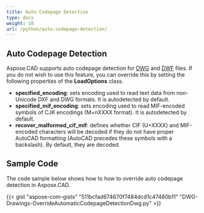 ```yaml
---
title: Auto Codepage Detection
type: docs
weight: 10
url: /python/auto-codepage-detection/
---
```


## **Auto Codepage Detection**

Aspose.CAD supports auto codepage detection for [DWG](https://docs.fileformat.com/cad/dwg/) and [DWF](https://docs.fileformat.com/cad/dwf/) files. If you do not wish to use this feature, you can override this by setting the following properties of the **LoadOptions** class.

- **specified_encoding**: sets encoding used to read text data from non-Unicode DXF and DWG formats. It is autodetected by default.
- **specified_mif_encoding**: sets encoding used to read MIF-encoded symbols of CJK encodings (M+nXXXX format). It is autodetected by default.
- **recover_malformed_cif_mif**: defines whether CIF (U+XXXX) and MIF-encoded characters will be decoded if they do not have proper AutoCAD formatting (AutoCAD precedes these symbols with a backslash). By default, they are decoded.

## Sample Code

The code sample below shows how to how to override auto codepage detection in Aspose.CAD.

{{< gist "aspose-com-gists" "511bcfad674670f7484dcd1c47480b11" "DWG-Drawings-OverrideAutomaticCodepageDetectionDwg.py" >}}
